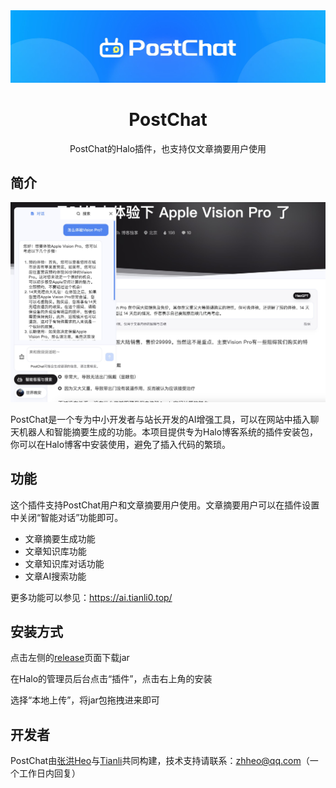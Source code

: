 <div align="center">
    <a href="https://halo.zhheo.com/" target="_blank" rel="noopener noreferrer">
        <img src="/imgs/st.jpg" alt="icon"/>
    </a>
    <h1 align="center">PostChat</h1>
    <span>PostChat的Halo插件，也支持仅文章摘要用户使用</span>
</div>

## 简介

![](/imgs/quickshot.jpg)

PostChat是一个专为中小开发者与站长开发的AI增强工具，可以在网站中插入聊天机器人和智能摘要生成的功能。本项目提供专为Halo博客系统的插件安装包，你可以在Halo博客中安装使用，避免了插入代码的繁琐。

## 功能

这个插件支持PostChat用户和文章摘要用户使用。文章摘要用户可以在插件设置中关闭“智能对话”功能即可。

- 文章摘要生成功能
- 文章知识库功能
- 文章知识库对话功能
- 文章AI搜索功能

更多功能可以参见：https://ai.tianli0.top/

## 安装方式

点击左侧的[release](https://github.com/zhheo/halo-plugin-postchat/releases)页面下载jar

在Halo的管理员后台点击“插件”，点击右上角的安装

选择“本地上传”，将jar包拖拽进来即可

## 开发者

PostChat由[张洪Heo](https://github.com/zhheo)与[Tianli](https://github.com/TIANLI0)共同构建，技术支持请联系：zhheo@qq.com（一个工作日内回复）